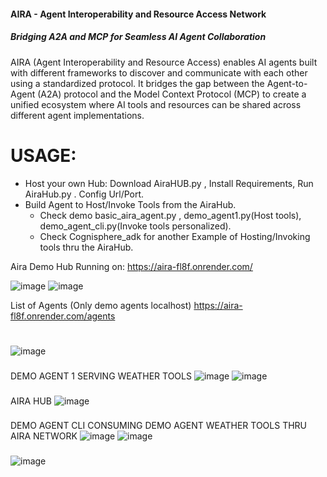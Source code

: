 ####    AIRA - Agent Interoperability and Resource Access Network
#####  Bridging A2A and MCP for Seamless AI Agent Collaboration
AIRA (Agent Interoperability and Resource Access) enables AI agents built with different frameworks to discover and communicate with each other using a standardized protocol. It bridges the gap between the Agent-to-Agent (A2A) protocol and the Model Context Protocol (MCP) to create a unified ecosystem where AI tools and resources can be shared across different agent implementations.
# USAGE: 
  -  Host your own Hub: Download AiraHUB.py , Install Requirements, Run AiraHub.py . Config Url/Port. 
  -  Build Agent to Host/Invoke Tools from the AiraHub. 
     -  Check demo basic_aira_agent.py , demo_agent1.py(Host tools), demo_agent_cli.py(Invoke tools personalized).
     -  Check Cognisphere_adk for another Example of Hosting/Invoking tools thru the AiraHub. 
    


Aira Demo Hub Running on: https://aira-fl8f.onrender.com/

![image](https://github.com/user-attachments/assets/6ac008af-539a-477e-a7b0-49ab2d47752b)
 ![image](https://github.com/user-attachments/assets/1161ada4-2aff-4971-91af-cdecfab94976)

List of Agents (Only demo agents localhost) 
https://aira-fl8f.onrender.com/agents 
#

##
![image](https://github.com/user-attachments/assets/63cb4a3f-1e32-49a7-b460-758b63216533)
###
DEMO AGENT 1 SERVING WEATHER TOOLS 
![image](https://github.com/user-attachments/assets/80960622-fab9-45fd-a32d-e75e48230393)
![image](https://github.com/user-attachments/assets/808f317c-ce3b-47db-845a-ccd4b1172971)

###
###
AIRA HUB 
![image](https://github.com/user-attachments/assets/2d527e4f-a379-46ef-9a28-7d3e46cd4c95)
###
DEMO AGENT CLI CONSUMING DEMO AGENT WEATHER TOOLS THRU AIRA NETWORK
![image](https://github.com/user-attachments/assets/f372fe11-26f0-44a2-8483-da96749e42ed)
![image](https://github.com/user-attachments/assets/9b4d7adf-0390-4c00-be9d-adf0cf95d166)



###


![image](https://github.com/user-attachments/assets/9086584f-fcf2-4478-b2c9-8df2b5965ce8)
